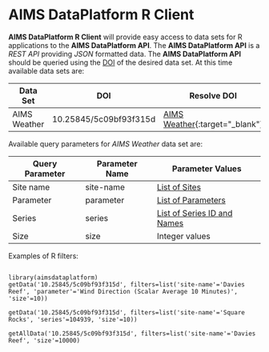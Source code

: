 
AIMS DataPlatform R Client
==========================

__AIMS DataPlatform R Client__ will provide easy access to data sets for R applications to the __AIMS DataPlatform API__.  The __AIMS DataPlatform API__ is a *REST API* providing *JSON* formatted data.  The __AIMS DataPlatform API__ should be queried using the [DOI](https://doi.org) of the desired data set.  At this time available data sets are:

Data Set     | DOI                    | Resolve DOI
------------ | ---------------------- |------------
AIMS Weather | 10.25845/5c09bf93f315d | [AIMS Weather](https://doi.org/10.25845/5c09bf93f315d){:target="_blank"}

Available query parameters for *AIMS Weather* data set are:

Query Parameter | Parameter Name | Parameter Values
--------------- | -------------- | ----------------
Site name       | site-name      | [List of Sites](sites)
Parameter       | parameter      | [List of Parameters](parameters)
Series          | series         | [List of Series ID and Names](series)
Size            | size           | Integer values

Examples of R filters:

```

library(aimsdataplatform)
getData('10.25845/5c09bf93f315d', filters=list('site-name'='Davies Reef', 'parameter'='Wind Direction (Scalar Average 10 Minutes)', 'size'=10))

getData('10.25845/5c09bf93f315d', filters=list('site-name'='Square Rocks', 'series'=104939, 'size'=10))

getAllData('10.25845/5c09bf93f315d', filters=list('site-name'='Davies Reef', 'size'=10000)

```
